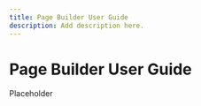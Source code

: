 ```yaml
---
title: Page Builder User Guide
description: Add description here.
---
```

# Page Builder User Guide

Placeholder
